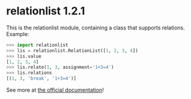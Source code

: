 # relationlist 1.2.1
This is the relationlist module, containing a class that supports relations.  
Example:
```python
>>> import relationlist
>>> lis = relationlist.RelationList([1, 2, 3, 4])
>>> lis.value
[1, 2, 3, 4]
>>> lis.relate(1, 3, assignment='1+3=4')
>>> lis.relations
[(1, 3, 'break', '1+3=4')]
```
See more at [the official documentation](https://relationlist.readthedocs.io/)!
